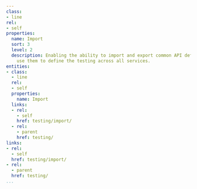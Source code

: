 ```yaml
---
class:
- line
rel:
- self
properties:
  name: Import
  sort: 3
  level: 2
  description: Enabling the ability to import and export common API definitions and
    use them to define the testing across all services.
entities:
- class:
  - line
  rel:
  - self
  properties:
    name: Import
  links:
  - rel:
    - self
    href: testing/import/
  - rel:
    - parent
    href: testing/
links:
- rel:
  - self
  href: testing/import/
- rel:
  - parent
  href: testing/
...
```

